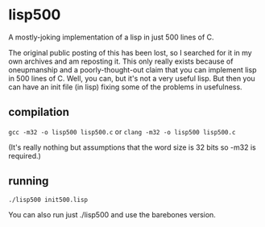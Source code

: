 # lisp500
A mostly-joking implementation of a lisp in just 500 lines of C.

The original public posting of this has been lost, so I searched for it in my own archives and am reposting it.
This only really exists because of oneupmanship and a poorly-thought-out claim that you can implement lisp
in 500 lines of C. Well, you can, but it's not a very useful lisp. But then you can have an init file (in lisp)
fixing some of the problems in usefulness.

## compilation

```gcc -m32 -o lisp500 lisp500.c```
or
```clang -m32 -o lisp500 lisp500.c```

(It's really nothing but assumptions that the word size is 32 bits so -m32 is required.)

## running

```./lisp500 init500.lisp```

You can also run just ./lisp500 and use the barebones version.

